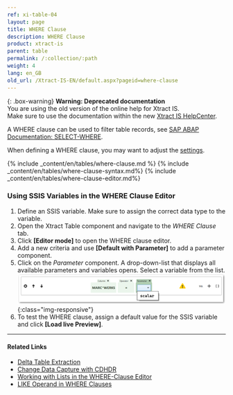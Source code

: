 ```yaml
---
ref: xi-table-04
layout: page
title: WHERE Clause
description: WHERE Clause
product: xtract-is
parent: table
permalink: /:collection/:path
weight: 4
lang: en_GB
old_url: /Xtract-IS-EN/default.aspx?pageid=where-clause
---
```


{: .box-warning}
**Warning: Deprecated documentation** <br>
You are using the old version of the online help for Xtract IS.<br>
Make sure to use the documentation within the new [Xtract IS HelpCenter](https://helpcenter.theobald-software.com/xtract-is/documentation/introduction/).


A WHERE clause can be used to filter table records, see [SAP ABAP Documentation: SELECT-WHERE](https://help.sap.com/doc/abapdocu_750_index_htm/7.50/en-us/abapwhere.htm).

When defining a WHERE clause, you may want to adjust the [settings](../table/extraction-settings). 

{% include _content/en/tables/where-clause.md %}
{% include _content/en/tables/where-clause-syntax.md%}
{% include _content/en/tables/where-clause-editor.md%}

### Using SSIS Variables in the WHERE Clause Editor

1. Define an SSIS variable. Make sure to assign the correct data type to the variable.
2. Open the Xtract Table component and navigate to the *WHERE Clause* tab.
3. Click **[Editor mode]** to open the WHERE clause editor.
4. Add a new criteria and use **[Default with Parameter]** to add a parameter component.
5. Click on the *Parameter* component. A drop-down-list that displays all available parameters and variables opens. 
Select a variable from the list.
![WHERE-Clause-Builder-Example](/img/content/where-clause-param.png){:class="img-responsive"}
6. To test the WHERE clause, assign a default value for the SSIS variable and click **[Load live Preview]**.


**** 
#### Related Links
- [Delta Table Extraction](https://kb.theobald-software.com/tables/delta-table-extraction)
- [Change Data Capture with CDHDR](https://kb.theobald-software.com/tables/change-data-capture-with-cdhdr)
- [Working with Lists in the WHERE-Clause Editor](https://kb.theobald-software.com/tables/where-clause-editor-lists)
- [LIKE Operand in WHERE Clauses](https://kb.theobald-software.com/tables/working-with-like-operand-where-clause)